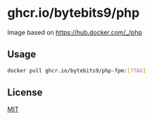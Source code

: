 # ghcr.io/bytebits9/php
Image based on https://hub.docker.com/_/php

## Usage

```bash
docker pull ghcr.io/bytebits9/php-fpm:[?TAG]
```

## License
[MIT](LICENSE.md)